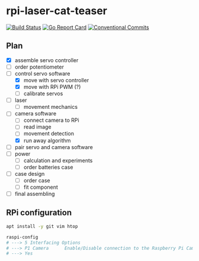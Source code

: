 # rpi-laser-cat-teaser

[![Build Status](https://travis-ci.org/antonfisher/rpi-laser-cat-teaser.svg?branch=master)](https://travis-ci.org/antonfisher/rpi-laser-cat-teaser)
[![Go Report Card](https://goreportcard.com/badge/github.com/antonfisher/rpi-laser-cat-teaser)](https://goreportcard.com/report/github.com/antonfisher/rpi-laser-cat-teaser)
[![Conventional Commits](https://img.shields.io/badge/Conventional%20Commits-1.0.0-yellow.svg)](https://conventionalcommits.org)

## Plan

- [x] assemble servo controller
- [ ] order potentiometer
- [ ] control servo software
    - [x] move with servo controller
    - [x] move with RPi PWM (?)
    - [ ] calibrate servos
- [ ] laser
    - [ ] movement mechanics
- [ ] camera software
    - [ ] connect camera to RPi
    - [ ] read image
    - [ ] movement detection
    - [x] run away algorithm
- [ ] pair servo and camera software
- [ ] power
    - [ ] calculation and experiments
    - [ ] order batteries case
- [ ] case design
    - [ ] order case
    - [ ] fit component
- [ ] final assembling

## RPi configuration

```bash
apt install -y git vim htop

raspi-config
# ---> 5 Interfacing Options
# ---> P1 Camera      Enable/Disable connection to the Raspberry Pi Camera
# ---> Yes
```

